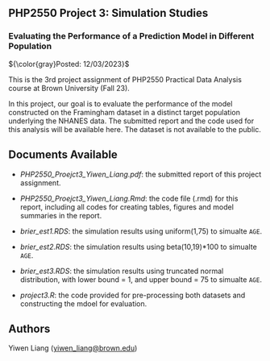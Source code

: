 ## PHP2550 Project 3: Simulation Studies

### Evaluating the Performance of a Prediction Model in Different Population

${\color{gray}Posted: 12/03/2023}$

This is the 3rd project assignment of PHP2550 Practical Data Analysis course at Brown University (Fall 23).

In this project, our goal is to evaluate the performance of the model constructed on the Framingham dataset in a distinct target population underlying the NHANES data.	The submitted report and the code used for this analysis will be available here. The dataset is not available to the public.

## Documents Available

* *PHP2550_Proejct3_Yiwen_Liang.pdf*: the submitted report of this project assignment.

* *PHP2550_Proejct3_Yiwen_Liang.Rmd*: the code file (.rmd) for this report, including all codes for creating tables, figures and model summaries in the report.

* *brier_est1.RDS*: the simulation results using uniform(1,75) to simualte `AGE`.

* *brier_est2.RDS*: the simulation results using beta(10,19)*100 to simualte `AGE`.

* *brier_est3.RDS*: the simulation results using truncated normal distribution, with lower bound = 1, and upper bound = 75 to simualte `AGE`.

* *project3.R*: the code provided for pre-processing both datasets and constructing the mdoel for evaluation.

## Authors

Yiwen Liang (yiwen_liang@brown.edu)
